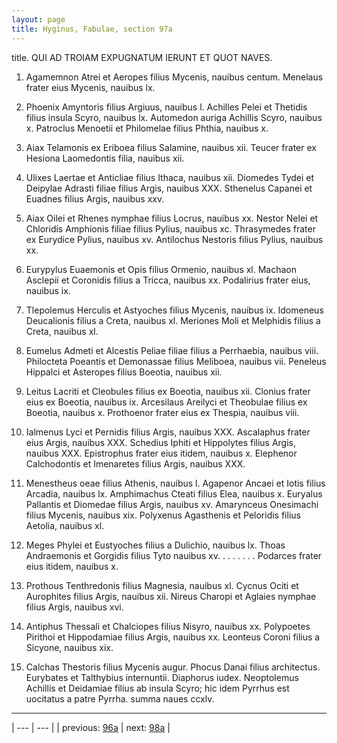 ```yaml
---
layout: page
title: Hyginus, Fabulae, section 97a
---
```


title. QUI AD TROIAM EXPUGNATUM IERUNT ET QUOT NAVES.



1. Agamemnon Atrei et Aeropes filius Mycenis, nauibus centum. Menelaus frater eius Mycenis, nauibus lx.



2. Phoenix Amyntoris filius Argiuus, nauibus l. Achilles Pelei et Thetidis filius insula Scyro, nauibus lx. Automedon auriga Achillis Scyro, nauibus x. Patroclus Menoetii et Philomelae filius Phthia, nauibus x.



3. Aiax Telamonis ex Eriboea filius Salamine, nauibus xii. Teucer frater ex Hesiona Laomedontis filia, nauibus xii.



4. Ulixes Laertae et Anticliae filius Ithaca, nauibus xii. Diomedes Tydei et Deipylae Adrasti filiae filius Argis, nauibus ⅩⅩⅩ. Sthenelus Capanei et Euadnes filius Argis, nauibus xxv.



5. Aiax Oilei et Rhenes nymphae filius Locrus, nauibus xx. Nestor Nelei et Chloridis Amphionis filiae filius Pylius, nauibus xc. Thrasymedes frater ex Eurydice Pylius, nauibus xv. Antilochus Nestoris filius Pylius, nauibus xx.



6. Eurypylus Euaemonis et Opis filius Ormenio, nauibus xl. Machaon Asclepii et Coronidis filius a Tricca, nauibus xx. Podalirius frater eius, nauibus ix.



7. Tlepolemus Herculis et Astyoches filius Mycenis, nauibus ix. Idomeneus Deucalionis filius a Creta, nauibus xl. Meriones Moli et Melphidis filius a Creta, nauibus xl.



8. Eumelus Admeti et Alcestis Peliae filiae filius a Perrhaebia, nauibus viii. Philocteta Poeantis et Demonassae filius Meliboea, nauibus vii. Peneleus Hippalci et Asteropes filius Boeotia, nauibus xii.



9. Leitus Lacriti et Cleobules filius ex Boeotia, nauibus xii. Clonius frater eius ex Boeotia, nauibus ix. Arcesilaus Areilyci et Theobulae filius ex Boeotia, nauibus x. Prothoenor frater eius ex Thespia, nauibus viii.



10. Ialmenus Lyci et Pernidis filius Argis, nauibus ⅩⅩⅩ. Ascalaphus frater eius Argis, nauibus ⅩⅩⅩ. Schedius Iphiti et Hippolytes filius Argis, nauibus ⅩⅩⅩ. Epistrophus frater eius itidem, nauibus x. Elephenor Calchodontis et Imenaretes filius Argis, nauibus ⅩⅩⅩ.



11. Menestheus oeae filius Athenis, nauibus l. Agapenor Ancaei et Iotis filius Arcadia, nauibus lx. Amphimachus Cteati filius Elea, nauibus x. Euryalus Pallantis et Diomedae filius Argis, nauibus xv. Amarynceus Onesimachi filius Mycenis, nauibus xix. Polyxenus Agasthenis et Peloridis filius Aetolia, nauibus xl.



12. Meges Phylei et Eustyoches filius a Dulichio, nauibus lx. Thoas Andraemonis et Gorgidis filius Tyto nauibus xv. . . . . . . . Podarces frater eius itidem, nauibus x.



13. Prothous Tenthredonis filius Magnesia, nauibus xl. Cycnus Ociti et Aurophites filius Argis, nauibus xii. Nireus Charopi et Aglaies nymphae filius Argis, nauibus xvi.



14. Antiphus Thessali et Chalciopes filius Nisyro, nauibus xx. Polypoetes Pirithoi et Hippodamiae filius Argis, nauibus xx. Leonteus Coroni filius a Sicyone, nauibus xix.



15. Calchas Thestoris filius Mycenis augur. Phocus Danai filius architectus. Eurybates et Talthybius internuntii. Diaphorus iudex. Neoptolemus Achillis et Deidamiae filius ab insula Scyro; hic idem Pyrrhus est uocitatus a patre Pyrrha. summa naues ccxlv.



---

| --- | --- |
| previous: [96a](../96a/) | next: [98a](../98a/) |